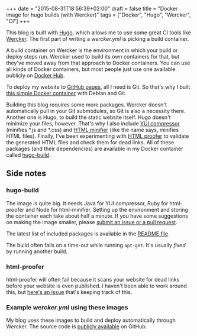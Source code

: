 +++
date = "2015-08-31T18:56:39+02:00"
draft = false
title = "Docker image for hugo builds (with Wercker)"
tags = ["Docker", "Hugo", "Wercker", "CI"]
+++

This blog is built with [Hugo](http://gohugo.io), which allows me to use some great CI tools like [Wercker](http://wercker.com). The first part of writing a *wercker.yml* is picking a build container.

A build container on Wercker is the environment in which your build or deploy steps run. Wercker used to build its own containers for that, but they've moved away from that approach to Docker containers. You can use all kinds of Docker containers, but most people just use one available publicly on [Docker Hub](https://registry.hub.docker.com/).

To deploy my website to [GitHub pages](https://pages.github.com/), all I need is Git. So that's why I built [this simple Docker container](https://hub.docker.com/r/samueldebruyn/debian-git/) with Debian and Git.

Building this blog requires some more packages. Wercker doesn't automatically pull in your Git submodules, so Git is also a necessity there. Another one is Hugo, to build the static website itself. Hugo doesn't minimize your files, however. That's why I also include [YUI compressor](https://github.com/yui/yuicompressor) (minifies *.js and *.css) and [HTML minifier](https://github.com/kangax/html-minifier) (like the name says, minifies HTML files). Finally, I've been experimenting with [HTML proofer](https://github.com/gjtorikian/html-proofer) to validate the generated HTML files and check them for dead links. All of these packages (and their dependencies) are available in my Docker container called [hugo-build](https://hub.docker.com/r/samueldebruyn/hugo-build/).

## Side notes

### hugo-build

The image is quite big. It needs Java for YUI compressor, Ruby for html-proofer and Node for html-minifier. Setting up the environment and storing the container each take about half a minute. If you have some suggestions on making the image smaller, please [submit an issue or a pull request](https://github.com/SamuelDebruyn/docker-hugo-build).

The latest list of included packages is available in the [README file](https://github.com/SamuelDebruyn/docker-hugo-build).

The build often fails on a time-out while running `apt-get`. It's usually *fixed* by running another build.

### html-proofer

html-proofer will often fail because it scans your website for dead links before your website is even published. I haven't been able to work around this, but [here's an issue](https://github.com/gjtorikian/html-proofer/pull/178) that's keeping track of this.

### Example *wercker.yml* using these images

My blog uses these images to build and deploy automatically through Wercker. The source code is [publicly available](https://github.com/SamuelDebruyn/sa.muel.be-hugo) on GitHub.